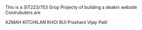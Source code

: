 This is a SIT223/753 Grop Projecty of building a deakin website 
Contrubuters are 

AZMAH KITCHILAN
KHOI BUI
Prashant Vijay Patil 

